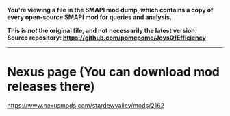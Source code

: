 **You're viewing a file in the SMAPI mod dump, which contains a copy of every open-source SMAPI mod
for queries and analysis.**

**This is _not_ the original file, and not necessarily the latest version.**  
**Source repository: https://github.com/pomepome/JoysOfEfficiency**

----

# Nexus page (You can download mod releases there)
https://www.nexusmods.com/stardewvalley/mods/2162
